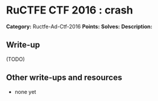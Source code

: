 # RuCTFE CTF 2016 : crash

**Category:** Ructfe-Ad-Ctf-2016
**Points:** 
**Solves:** 
**Description:**



## Write-up

(TODO)

## Other write-ups and resources

* none yet
